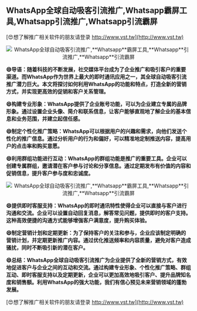 ## **WhatsApp全球自动吸客引流推广,**Whatsapp**霸屏工具,**Whatsapp**引流推广,**Whatsapp**引流霸屏**

[😍想了解推广相关软件的朋友请登录 http://www.vst.tw](http://www.vst.tw)

 <center><img src="https://vst.tw/MP4/tuiguang/png/3.png" alt="WhatsApp全球自动吸客引流推广,**Whatsapp**霸屏工具,**Whatsapp**引流推广,**Whatsapp**引流霸屏"></center>

**😄导语：随着科技的不断发展，社交媒体平台成为了企业推广和吸引客户的重要渠道。而WhatsApp作为世界上最大的即时通讯应用之一，其全球自动吸客引流推广潜力巨大。本文将探讨如何利用WhatsApp的功能和特点，打造全新的营销方式，并实现更高效的促销和客户关系管理。**

**😄构建专业形象：WhatsApp提供了企业账号功能，可以为企业建立专属的品牌形象。通过设置企业头像、简介和联系信息，让客户能够直观地了解企业的基本信息和业务范围，并建立起信任感。**

**😄制定个性化推广策略：WhatsApp可以根据用户的兴趣和需求，向他们发送个性化的推广信息。通过分析用户的行为和偏好，可以精准地定制推送内容，提高用户的点击率和购买意愿。**

**😄利用群组功能进行互动：WhatsApp的群组功能是推广的重要工具。企业可以创建专属群组，邀请潜在客户参与讨论和分享信息。通过定期发布有价值的内容和促销信息，提升客户参与度和忠诚度。**

 <center><img src="https://vst.tw/MP4/tuiguang/png/8.png" alt="WhatsApp全球自动吸客引流推广,**Whatsapp**霸屏工具,**Whatsapp**引流推广,**Whatsapp**引流霸屏"></center>

**😄提供即时客服支持：WhatsApp的即时通讯特性使得企业可以直接与客户进行沟通和交流。企业可以设置自动回复消息，解答常见问题，提供即时的客户支持。这种高效便捷的沟通方式能够增强客户满意度，提升购买体验。**

**😄制定营销计划和定期更新：为了保持客户的关注和参与，企业应该制定明确的营销计划，并定期更新推广内容。通过优化推送频率和内容质量，避免对客户造成骚扰，同时不断吸引新的潜在客户。**

**😄总结：WhatsApp全球自动吸客引流推广为企业提供了全新的营销方式，有效地促进客户与企业之间的互动和交流。通过构建专业形象、个性化推广策略、群组互动、即时客服支持以及定期更新，企业可以更加高效地吸引客户、提升品牌知名度和销售额。利用WhatsApp的强大功能，我们有信心预见未来营销领域的蓬勃发展。**

[😍想了解推广相关软件的朋友请登录 http://www.vst.tw](http://www.vst.tw)



